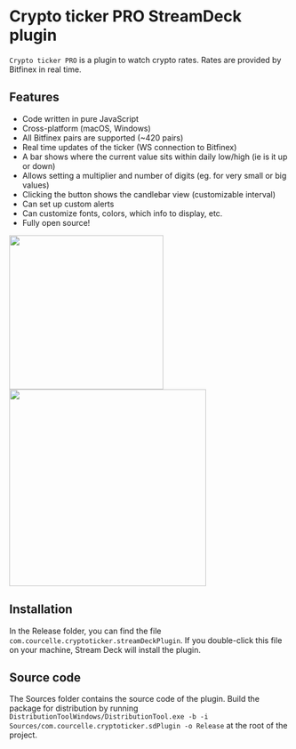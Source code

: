 
# Crypto ticker PRO StreamDeck plugin
`Crypto ticker PRO` is a plugin to watch crypto rates. Rates are provided by Bitfinex in real time.

## Features
- Code written in pure JavaScript
- Cross-platform (macOS, Windows)
- All Bitfinex pairs are supported (~420 pairs)
- Real time updates of the ticker (WS connection to Bitfinex)
- A bar shows where the current value sits within daily low/high (ie is it up or down)
- Allows setting a multiplier and number of digits (eg. for very small or big values)
- Clicking the button shows the candlebar view (customizable interval)
- Can set up custom alerts
- Can customize fonts, colors, which info to display, etc.
- Fully open source!

<img src="https://github.com/tubededentifrice/streamdeck-crypto/raw/master/screenshot1.png" width="277" />
<img src="https://github.com/tubededentifrice/streamdeck-crypto/raw/master/screenshot2.png" width="354" />

## Installation
In the Release folder, you can find the file `com.courcelle.cryptoticker.streamDeckPlugin`. If you double-click this file on your machine, Stream Deck will install the plugin.

## Source code
The Sources folder contains the source code of the plugin.
Build the package for distribution by running `DistributionToolWindows/DistributionTool.exe -b -i Sources/com.courcelle.cryptoticker.sdPlugin -o Release` at the root of the project.